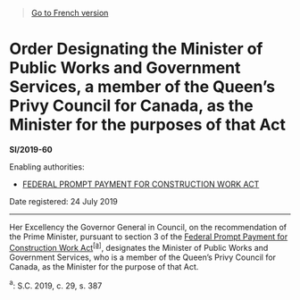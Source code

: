 > [Go to French version](/fr/Règlements/Textes%20réglementaires/2019/60.md)

# Order Designating the Minister of Public Works and Government Services, a member of the Queen’s Privy Council for Canada, as the Minister for the purposes of that Act

**SI/2019-60**

Enabling authorities: 
- [FEDERAL PROMPT PAYMENT FOR CONSTRUCTION WORK ACT](/en/Acts/Statutes%20of%20Canada/2019/c.%2029,%20s.%20387.md)

Date registered: 24 July 2019

----------

Her Excellency the Governor General in Council, on the recommendation of the Prime Minister, pursuant to section 3 of the [Federal Prompt Payment for Construction Work Act](/en/Acts/Statutes%20of%20Canada/2019/c.%2029,%20s.%20387.md)<sup><a href='#fn_81000-3-1811_hq_24851'>[a]</a></sup>, designates the Minister of Public Works and Government Services, who is a member of the Queen’s Privy Council for Canada, as the Minister for the purpose of that Act.

<a name='fn_81000-3-1811_hq_24851'><sup>a</sup></a>: S.C. 2019, c. 29, s. 387<br />


